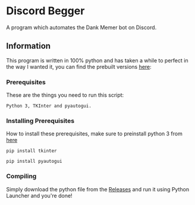 # Discord Begger

A program which automates the Dank Memer bot on Discord.

## Information

This program is written in 100% python and has taken a while to perfect in the way I wanted it, you can find the prebuilt versions [here](https://github.com/ShadowStonks/Discord-Bot/tree/main/pre-compiled):

### Prerequisites

These are the things you need to run this script:

```
Python 3, TKInter and pyautogui.
```

### Installing Prerequisites

How to install these prerequisites, make sure to preinstall python 3 from [here](https://www.python.org/downloads/)

```
pip install tkinter
```

```
pip install pyautogui
```
### Compiling

Simply download the python file from the [Releases](https://linkheresoon) and run it using Python Launcher and you're done!
